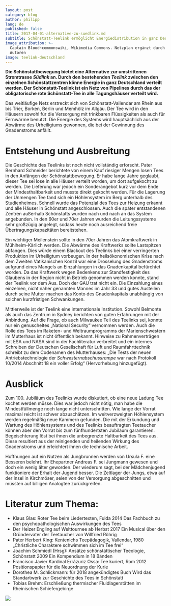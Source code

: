 ```yaml
---
layout: post
category: blog
author: philipp
lang: de
published: false
title: 2017-04-01-alternative-zu-suedlink.md
subtitle: Schönstatt-Teelink ermöglicht Energiedistribution in ganz Deutschland
image_attribution: >-
  Captain Blood~commonswiki, Wikimedia Commons. Netzplan ergänzt durch die
  Autoren
image: teelink-deutschland
---
```

**Die Schönstattbewegung bietet eine Alternative zur umstrittenen Stromtrasse _Südlink_ an. Durch den bestehenden _Teelink_ zwischen den einzelnen Schönstattzentren könne Energie in ganz Deutschland verteilt werden. Der Schönstatt-Teelink ist ein Netz von Pipelines durch das der obligatorische rote Schönstatt-Tee in alle Tagungshäuser verteilt wird.**

Das weitläufige Netz erstreckt sich von Schönstatt-Vallendar am Rhein aus bis Trier, Borken, Berlin und Memhölz im Allgäu. Der Tee wird in den Häusern sowohl für die Versorgung mit trinkbaren Flüssigkeiten als auch für Fernwärme benutzt. Die Energie des Systems wird hauptsächlich aus der Abwärme des Urheiligtums gewonnen, die bei der Gewinnung des Gnadenstroms anfällt.

# Entstehung und Ausbreitung

Die Geschichte des Teelinks ist noch nicht vollständig erforscht. Pater Bernhard Schneider berichtete von einem Kauf riesiger Mengen losen Tees in den Anfängen der Schönstattbewegung. Er habe lange Jahre geglaubt, dieser Tee sei lose in alle Häuser verteilt worden, um dort aufgekocht zu werden. Die Lieferung war jedoch ein Sonderangebot kurz vor dem Ende der Mindesthaltbarkeit und musste direkt gekocht werden. Für die Lagerung der Unmengen Tee fand sich ein Höhlensystem im Berg unterhalb des Studienheimes. Schnell wurde das Potenzial des Tees zur Heizung erkannt und alle Häuser in Schönstatt angeschlossen. Auch die später entstandenen Zentren außerhalb Schönstatts wurden nach und nach an das System angebunden. In den 60er und 70er Jahren wurden die Leitungssysteme sehr großzügig angelegt, sodass heute noch ausreichend freie Übertragungskapazitäten bereitstehen.

Ein wichtiger Meilenstein sollte in den 70er Jahren das Atomkraftwerk in Mühlheim-Kärlich werden. Die Abwärme des Kraftwerks sollte Lastspitzen abfangen. Dies würde einem Blackout des Teelinks bei einer verringerten Produktion im Urheiligtum vorbeugen. In der heilsökonomischen Krise nach dem Zweiten Vatikanischen Konzil war eine Drosselung des Gnadenstroms aufgrund eines Mangels an Einzahlungen in das Gnadenkapital befürchtet worden. Da das Kraftwerk wegen Bedenkens zur Standfestigkeit des Glaubens in der Region nicht in Betrieb genommen werden konnte, stand der Teelink vor dem Aus. Doch der GAU trat nicht ein. Die Einzahlung eines einzelnen, nicht näher genannten Mannes im Jahr 33 und gutes Austeilen durch seine Mutter machen das Konto des Gnadenkapitals unabhängig von solchen kurzfristigen Schwankungen.

Mittlerweile ist der Teelink eine internationale Institution. Sowohl Belmonte als auch das Zentrum in Sydney berichten von guten Erfahrungen mit der Anbindung. Auf die Frage, ob auch Milwaukee Teil des Teelinks sei, konnte nur ein genuscheltes „National Security“ vernommen werden. Auch die Rolle des Tees im Raketen- und Weltraumprogramms der Marienschwestern im Mutterhaus ist nicht öffentlich bekannt. Hinweise zu Rahmenverträgen mit ESA und NASA sind in der Fachliteratur verbreitet und ein internes Schreiben der Deutschen Gesellschaft für Luft und Raumfahrttechnik schreibt zu dem Codenamen des Mutterhauses: „Die Tests der neuen Antriebstechnologie der _Schwesternabschussrampe_ war nach Protokoll 10/2014 Abschnitt 18 ein voller Erfolg“ (Hervorhebung hinzugefügt).

# Ausblick

Zum 100. Jubiläum des Teelinks wurde diskutiert, ob eine neue Ladung Tee kochet werden müsse. Dies war jedoch nicht nötig, man habe die Mindestfüllmenge noch lange nicht unterschritten. Wie lange der Vorrat maximal reicht ist schwer abzuschätzen. Im weitverzweigten Höhlensystem werden regelmäßig neue Kammern gefunden. Die mit der Erkundung und Wartung des Höhlensystems und des Teelinks beauftragten Teetaucher können aber den Vorrat bis zum fünfhundertsten Jubiläum garantieren. Begeischterung löst bei ihnen die unbegrenzte Haltbarkeit des Tees aus. Diese resultiert aus der reinigenden und heilenden Wirkung des Gnadenstroms und erleichtert ihnen die technische Arbeit.

Hoffnungen auf ein Nutzen als Jungbrunnen werden von Ursula F. eine Besseren belehrt. Ihr Ehepartner Andreas F. sei Jungmann gewesen und doch ein wenig älter geworden. Der wiederum sagt, bei der Mädchenjugend funktioniere der Erhalt der Jugend besser. Die Zeltlager der Jungs, etwa auf der Insel in Kirchmöser, seien von der Versorgung abgeschnitten und müssten auf billigen Analogtee zurückgreifen.

# Literatur zum Thema:

* Klaus Glas: Roter Tee beim Liedertexten, Fulda 2014
  Das Fachbuch zu den psychopathologischen Auswirkungen des Tees
* Der Heizer Engling auf Welttournee ab Herbst 2017 
  Ein Musical über den Gründervater der Teetaucher von Willfried Röhrig
* Pater Herbert King: Kentenichs Teepädagogik,  Vallendar, 1980
  „Christliche Charaktere schwimmen sich im Tee frei“
* Joachim Schmiedl (Hrsg): Ansätze schönstättischer Teeologie, Schönstatt 2009
  Ein Kompendium in 18 Bänden
* Francisco Javier Kardinal Errázuriz Ossa: Tee kuriert, Rom 2012
  Positionspapier für die Neuordnung der Kurie
* Dorothea M. Schlickmann: für 2018 angekündigtes Buch
  Wird das Standartwerk zur Geschichte des Tees in Schönstatt
* Tobias Brehm: Erschließung thermischer Fluidlagerstätten im Rheinischen Schiefergebirge

![]({{site.baseurl}}//images/teelink-deutschland.png)
